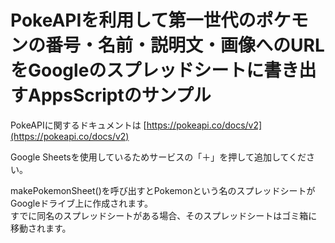 # PokeAPIを利用して第一世代のポケモンの番号・名前・説明文・画像へのURLをGoogleのスプレッドシートに書き出すAppsScriptのサンプル
  
PokeAPIに関するドキュメントは [https://pokeapi.co/docs/v2](https://pokeapi.co/docs/v2)  
  
Google Sheetsを使用しているためサービスの「＋」を押して追加してください。  
  
makePokemonSheet()を呼び出すとPokemonという名のスプレッドシートがGoogleドライブ上に作成されます。  
すでに同名のスプレッドシートがある場合、そのスプレッドシートはゴミ箱に移動されます。
